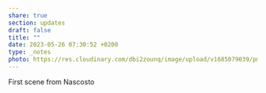```yaml
---
share: true
section: updates
draft: false
title: ""
date: 2023-05-26 07:30:52 +0200
type: _notes
photo: https://res.cloudinary.com/dbi2zounq/image/upload/v1685079039/pm2azukd9al51zvcgob1.jpg
---
```



First scene from Nascosto
